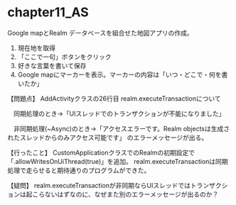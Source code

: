 # chapter11_AS
Google mapとRealm データベースを組合せた地図アプリの作成。

1. 現在地を取得
2. 「ここで一句」ボタンをクリック
3. 好きな言葉を書いて保存
4. Google mapにマーカーを表示。マーカーの内容は「いつ・どこで・何を書いたか」

【問題点】
AddActivityクラスの26行目 realm.executeTransactionについて

　同期処理のとき→「UIスレッドでのトランザクションが不能になりました」
 
　非同期処理(~Async)のとき→「アクセスエラーです。Realm objectsは生成されたスレッドからのみアクセス可能です」
のエラーメッセージが出る。

【行ったこと】
CustomApplicationクラスでのRealmの初期設定で「.allowWritesOnUiThread(true)」を追加。
realm.executeTransactionは同期処理で走らせると期待通りのプログラムができた。

【疑問】
realm.executeTransactionが非同期ならUIスレッドではトランザクションは起こらないはずなのに、なぜまた別のエラーメッセージが出るのか？
